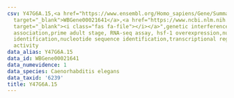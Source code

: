 ```yaml
---
csv: Y47G6A.15,<a href="https://www.ensembl.org/Homo_sapiens/Gene/Summary?db=core;g=WBGene00021641"
  target="_blank">WBGene00021641</a>,<a href="https://www.ncbi.nlm.nih.gov/pubmed/30894454"
  target="_blank"><i class="fas fa-file"></i></a>",genetic interference,functional
  association,prime adult stage, RNA-seq assay, hsf-1 overexpression,nucleotide sequence
  identification,nucleotide sequence identification,transcriptional regulation,up-regulates
  activity
data_alias: Y47G6A.15
data_id: WBGene00021641
data_numevidence: 1
data_species: Caenorhabditis elegans
data_taxid: '6239'
title: Y47G6A.15
---
```

